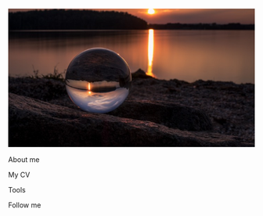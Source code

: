 [![Header](https://github.com/kobbra16/kobbra16/blob/main/assets/1.jpg)]()

About me

My CV

Tools

Follow me